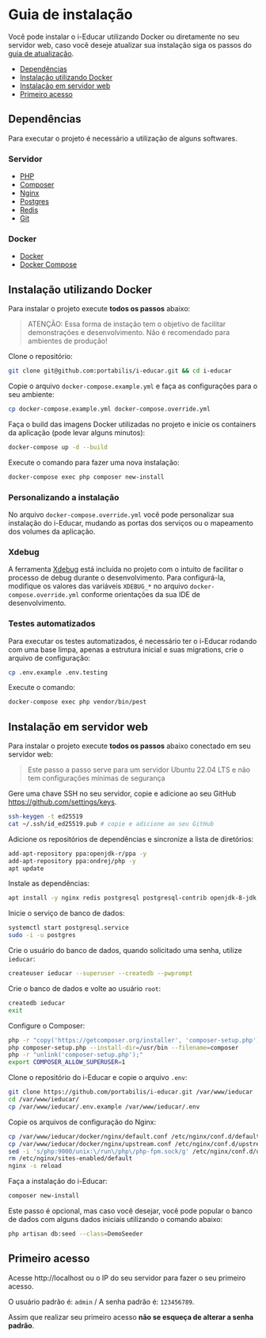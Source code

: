 # Guia de instalação

Você pode instalar o i-Educar utilizando Docker ou diretamente no seu servidor web, caso você deseje atualizar sua 
instalação siga os passos do [guia de atualização](UPGRADE.md).

- [Dependências](#dependências)
- [Instalação utilizando Docker](#instalação-utilizando-docker)
- [Instalação em servidor web](#instalação-em-servidor-web)
- [Primeiro acesso](#primeiro-acesso)

## Dependências

Para executar o projeto é necessário a utilização de alguns softwares.

### Servidor

- [PHP](http://php.net/)
- [Composer](https://getcomposer.org/)
- [Nginx](https://www.nginx.com/)
- [Postgres](https://www.postgresql.org/)
- [Redis](https://redis.io/)
- [Git](https://git-scm.com/downloads)

### Docker

- [Docker](https://docs.docker.com/install/)
- [Docker Compose](https://docs.docker.com/compose/install/)

## Instalação utilizando Docker

Para instalar o projeto execute **todos os passos** abaixo:

> ATENÇÃO: Essa forma de instação tem o objetivo de facilitar demonstrações e
desenvolvimento. Não é recomendado para ambientes de produção!

Clone o repositório:

```bash
git clone git@github.com:portabilis/i-educar.git && cd i-educar
```

Copie o arquivo `docker-compose.example.yml` e faça as configurações para o seu ambiente:

```bash 
cp docker-compose.example.yml docker-compose.override.yml
``` 

Faça o build das imagens Docker utilizadas no projeto e inicie os containers da aplicação (pode levar alguns minutos):

```bash
docker-compose up -d --build
```

Execute o comando para fazer uma nova instalação:

```bash
docker-compose exec php composer new-install
```

### Personalizando a instalação

No arquivo `docker-compose.override.yml` você pode personalizar sua instalação do i-Educar, mudando as portas dos
serviços ou o mapeamento dos volumes da aplicação.

### Xdebug

A ferramenta [Xdebug](https://xdebug.org/) está incluída no projeto com o intuito de facilitar o processo de debug
durante o desenvolvimento. Para configurá-la, modifique os valores das variáveis `XDEBUG_*` no arquivo
`docker-compose.override.yml` conforme orientações da sua IDE de desenvolvimento.

### Testes automatizados

Para executar os testes automatizados, é necessário ter o i-Educar rodando com uma base limpa, apenas a estrutura
inicial e suas migrations, crie o arquivo de configuração:

```bash
cp .env.example .env.testing
```

Execute o comando:

```bash
docker-compose exec php vendor/bin/pest
```

## Instalação em servidor web

Para instalar o projeto execute **todos os passos** abaixo conectado em seu servidor web:

> Este passo a passo serve para um servidor Ubuntu 22.04 LTS e não tem configurações mínimas de segurança

Gere uma chave SSH no seu servidor, copie e adicione ao seu GitHub https://github.com/settings/keys.  

```bash
ssh-keygen -t ed25519
cat ~/.ssh/id_ed25519.pub # copie e adicione ao seu GitHub
```

Adicione os repositórios de dependências e sincronize a lista de diretórios:

```bash
add-apt-repository ppa:openjdk-r/ppa -y
add-apt-repository ppa:ondrej/php -y
apt update
```

Instale as dependências:

```bash
apt install -y nginx redis postgresql postgresql-contrib openjdk-8-jdk openssl unzip php8.3-common php8.3-cli php8.3-fpm php8.3-bcmath php8.3-curl php8.3-mbstring php8.3-pgsql php8.3-xml php8.3-zip php8.3-gd
```

Inicie o serviço de banco de dados:

```bash
systemctl start postgresql.service
sudo -i -u postgres
```

Crie o usuário do banco de dados, quando solicitado uma senha, utilize `ieducar`:

```bash
createuser ieducar --superuser --createdb --pwprompt
```

Crie o banco de dados e volte ao usuário `root`:

```bash 
createdb ieducar
exit
```

Configure o Composer:

```bash 
php -r "copy('https://getcomposer.org/installer', 'composer-setup.php');"
php composer-setup.php --install-dir=/usr/bin --filename=composer
php -r "unlink('composer-setup.php');"
export COMPOSER_ALLOW_SUPERUSER=1
```

Clone o repositório do i-Educar e copie o arquivo `.env`:

```bash 
git clone https://github.com/portabilis/i-educar.git /var/www/ieducar
cd /var/www/ieducar/
cp /var/www/ieducar/.env.example /var/www/ieducar/.env
```

Copie os arquivos de configuração do Nginx:

```bash 
cp /var/www/ieducar/docker/nginx/default.conf /etc/nginx/conf.d/default.conf
cp /var/www/ieducar/docker/nginx/upstream.conf /etc/nginx/conf.d/upstream.conf
sed -i 's/php:9000/unix:\/run\/php\/php-fpm.sock/g' /etc/nginx/conf.d/upstream.conf
rm /etc/nginx/sites-enabled/default
nginx -s reload
```

Faça a instalação do i-Educar:

```bash 
composer new-install
```

Este passo é opcional, mas caso você desejar, você pode popular o banco de dados com alguns dados iniciais utilizando o 
comando abaixo:

```bash 
php artisan db:seed --class=DemoSeeder
```

## Primeiro acesso

Acesse http://localhost ou o IP do seu servidor para fazer o seu primeiro acesso.

O usuário padrão é: `admin` / A senha padrão é: `123456789`.

Assim que realizar seu primeiro acesso **não se esqueça de alterar a senha padrão**.
